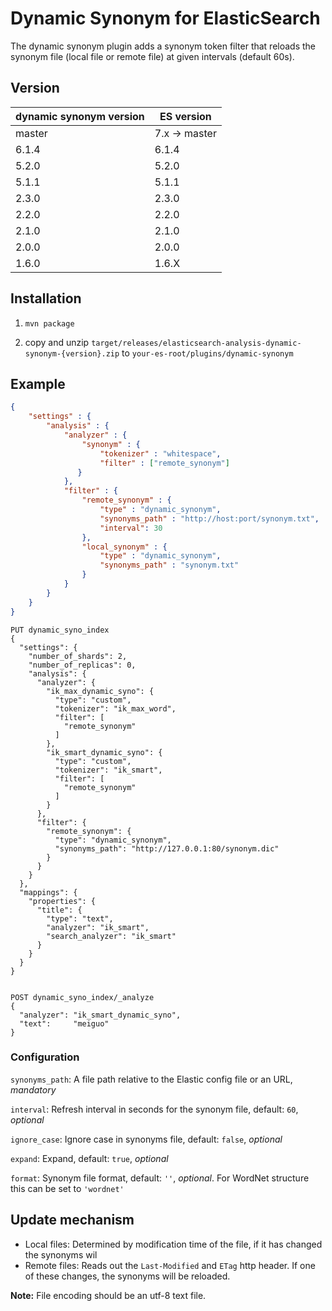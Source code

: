 # Dynamic Synonym for ElasticSearch

The dynamic synonym plugin adds a synonym token filter that reloads the synonym file (local file or remote file) at given intervals (default 60s).

## Version

dynamic synonym version | ES version
-----------|-----------
master| 7.x -> master
6.1.4 |	6.1.4
5.2.0 |	5.2.0
5.1.1 |	5.1.1
2.3.0 | 2.3.0
2.2.0 | 2.2.0
2.1.0 | 2.1.0
2.0.0 | 2.0.0 
1.6.0 | 1.6.X

## Installation

1. `mvn package`

2. copy and unzip `target/releases/elasticsearch-analysis-dynamic-synonym-{version}.zip` to `your-es-root/plugins/dynamic-synonym`

## Example

```json
{
	"settings" : {
	    "analysis" : {
	        "analyzer" : {
	            "synonym" : {
	                "tokenizer" : "whitespace",
	                "filter" : ["remote_synonym"]
 	           }
	        },
	        "filter" : {
	            "remote_synonym" : {
	                "type" : "dynamic_synonym",
	                "synonyms_path" : "http://host:port/synonym.txt",
	                "interval": 30
	            },
	            "local_synonym" : {
	                "type" : "dynamic_synonym",
	                "synonyms_path" : "synonym.txt"
	            }
	        }
	    }
	}
}

```
```
PUT dynamic_syno_index
{
  "settings": {
    "number_of_shards": 2,
    "number_of_replicas": 0,
    "analysis": {
      "analyzer": {
        "ik_max_dynamic_syno": {
          "type": "custom",
          "tokenizer": "ik_max_word",
          "filter": [
            "remote_synonym"
          ]
        },
        "ik_smart_dynamic_syno": {
          "type": "custom",
          "tokenizer": "ik_smart",
          "filter": [
            "remote_synonym"
          ]
        }
      },
      "filter": {
        "remote_synonym": {
          "type": "dynamic_synonym",
          "synonyms_path": "http://127.0.0.1:80/synonym.dic"
        }
      }
    }
  },
  "mappings": {
    "properties": {
      "title": {
        "type": "text",
        "analyzer": "ik_smart",
        "search_analyzer": "ik_smart"
      }
    }
  }
}


POST dynamic_syno_index/_analyze
{
  "analyzer": "ik_smart_dynamic_syno",
  "text":     "meiguo"
}
```

### Configuration

`synonyms_path`: A file path relative to the Elastic config file or an URL, *mandatory*

`interval`: Refresh interval in seconds for the synonym file, default: `60`, *optional*

`ignore_case`: Ignore case in synonyms file, default: `false`, *optional*

`expand`: Expand, default: `true`, *optional* 

`format`: Synonym file format, default: `''`, *optional*. For WordNet structure this can be set to `'wordnet'`


## Update mechanism

* Local files: Determined by modification time of the file, if it has changed the synonyms wil
* Remote files: Reads out the `Last-Modified` and `ETag` http header. If one of these changes, the synonyms will be reloaded. 

**Note:** File encoding should be an utf-8 text file. 
